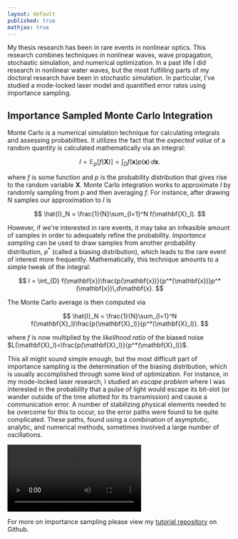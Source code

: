 ```yaml
---
layout: default
published: true
mathjax: true
---
```



My thesis research has been in rare events in nonlinear optics. This research combines techniques in nonlinear waves, wave propagation, stochastic simulation, and numerical optimization. In a past life I did research in nonlinear water waves, but the most fulfilling parts of my doctoral research have been in stochastic simulation. In particular, I've studied a mode-locked laser model and quantified error rates using importance sampling. 

## Importance Sampled Monte Carlo Integration
Monte Carlo is a numerical simulation technique for calculating integrals and assessing probabilities. It utilizes the fact that the *expected value* of a random quantity is calculated mathematically via an integral:


$$
I=\mathbb{E}_p[f(\mathbf{X})] = \int_{D} f(\mathbf{x})p(\mathbf{x})\,d\mathbf{x}.
$$


where $f$ is some function and $p$ is the probability distribution that gives rise to the random variable $\mathbf{X}$. Monte Carlo integration works to approximate $I$ by randomly sampling from $p$ and then averaging $f$. For instance, after drawing $N$ samples our approximation to $I$ is


$$
\hat{I}_N = \frac{1}{N}\sum_{l=1}^N f(\mathbf{X}_l).
$$

However, if we're interested in rare events, it may take an infeasible amount of samples in order to adequately refine the probability. *Importance sampling* can be used to draw samples from another probability distribution, $p^*$ (called a biasing distribution), which leads to the rare event of interest more frequently. Mathematically, this technique amounts to a simple tweak of the integral: 


$$
I = \int_{D} f(\mathbf{x})\frac{p(\mathbf{x})}{p^*(\mathbf{x})}p^*(\mathbf{x})\,d\mathbf{x}.
$$

The Monte Carlo average is then computed via

$$
\hat{I}_N = \frac{1}{N}\sum_{l=1}^N f(\mathbf{X}_l)\frac{p(\mathbf{X}_l)}{p^*(\mathbf{X}_l)}.
$$

where $f$ is now multiplied by the *likelihood ratio* of the biased noise $L(\mathbf{X}_l)=\frac{p(\mathbf{X}_l)}{p^*(\mathbf{X}_l)}$. 

This all might sound simple enough, but the most difficult part of importance sampling is the determination of the biasing distribution, which is usually accomplished through some kind of optimization. For instance, in my mode-locked laser research, I studied an *escape problem* where I was interested in the probability that a pulse of light would escape its bit-slot (or wander outside of the time allotted for its transmission) and cause a communication error. A number of stabilizing physical elements needed to be overcome for this to occur, so the error paths were found to be quite complicated. These paths, found using a combination of asymptotic, analytic, and numerical methods, sometimes involved a large number of oscillations.

<div class="center">
<video width=":100%" controls>
  <source src="/docs/Oscillations3.mp4" type="video/mp4">
  Your browser does not support the video tag.
</video> 
</div>

For more on importance sampling please view my [tutorial repository]( https://github.com/natsan91/Importance_Sampling) on Github. 





